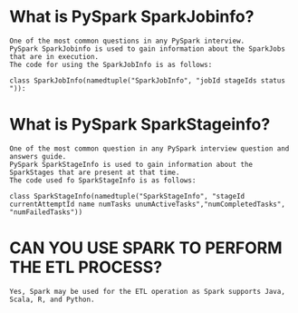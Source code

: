 #   What is PySpark SparkJobinfo?
    
    One of the most common questions in any PySpark interview.
    PySpark SparkJobinfo is used to gain information about the SparkJobs that are in execution.
    The code for using the SparkJobInfo is as follows: 
    
    class SparkJobInfo(namedtuple("SparkJobInfo", "jobId stageIds status ")):

#   What is PySpark SparkStageinfo?

    One of the most common question in any PySpark interview question and answers guide.
    PySpark SparkStageInfo is used to gain information about the SparkStages that are present at that time.
    The code used fo SparkStageInfo is as follows: 
    
    class SparkStageInfo(namedtuple("SparkStageInfo", "stageId currentAttemptId name numTasks unumActiveTasks","numCompletedTasks", "numFailedTasks"))

#   CAN YOU USE SPARK TO PERFORM THE ETL PROCESS?
    Yes, Spark may be used for the ETL operation as Spark supports Java, Scala, R, and Python.

#   





